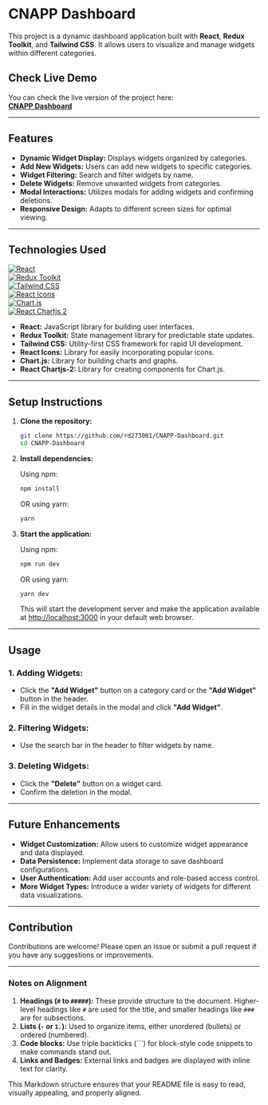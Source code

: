 
# CNAPP Dashboard

This project is a dynamic dashboard application built with **React**, **Redux Toolkit**, and **Tailwind CSS**. It allows users to visualize and manage widgets within different categories.

## Check Live Demo

You can check the live version of the project here:  
[**CNAPP Dashboard**](https://cnapp-dashboard1.netlify.app/)

---

## Features

- **Dynamic Widget Display:** Displays widgets organized by categories.
- **Add New Widgets:** Users can add new widgets to specific categories.
- **Widget Filtering:** Search and filter widgets by name.
- **Delete Widgets:** Remove unwanted widgets from categories.
- **Modal Interactions:** Utilizes modals for adding widgets and confirming deletions.
- **Responsive Design:** Adapts to different screen sizes for optimal viewing.

---

## Technologies Used

[![React](https://img.shields.io/badge/React-a900ff?logo=react&logoColor=61dafb&labelColor=2e2e2e)](https://reactjs.org/)  
[![Redux Toolkit](https://img.shields.io/badge/Redux%20Toolkit-a900ff?logo=redux&labelColor=2e2e2e)](https://redux-toolkit.js.org/)  
[![Tailwind CSS](https://img.shields.io/badge/Tailwind%20CSS-a900ff?logo=tailwind-css&labelColor=2e2e2e)](https://tailwindcss.com/)  
[![React Icons](https://img.shields.io/badge/React%20Icons-a900ff?logo=react&logoColor=61dafb&labelColor=2e2e2e)](https://react-icons.github.io/react-icons/)  
[![Chart.js](https://img.shields.io/badge/Chart.js-a900ff?logo=chart.js&labelColor=2e2e2e)](https://www.chartjs.org/)  
[![React Chartjs 2](https://img.shields.io/badge/React%20Chartjs%202-a900ff?logo=react&logoColor=61dafb&labelColor=2e2e2e)](https://react-chartjs-2.js.org/)

- **React:** JavaScript library for building user interfaces.
- **Redux Toolkit:** State management library for predictable state updates.
- **Tailwind CSS:** Utility-first CSS framework for rapid UI development.
- **React Icons:** Library for easily incorporating popular icons.
- **Chart.js:** Library for building charts and graphs.
- **React Chartjs-2:** Library for creating components for Chart.js.

---

## Setup Instructions

1. **Clone the repository:**

   ```bash
   git clone https://github.com/rd273001/CNAPP-Dashboard.git
   cd CNAPP-Dashboard
   ```

2. **Install dependencies:**

   Using npm:

   ```bash
   npm install
   ```

   OR using yarn:

   ```bash
   yarn
   ```

3. **Start the application:**

   Using npm:

   ```bash
   npm run dev
   ```

   OR using yarn:

   ```bash
   yarn dev
   ```

   This will start the development server and make the application available at <http://localhost:3000> in your default web browser.

---

## Usage

### 1. Adding Widgets:

- Click the **"Add Widget"** button on a category card or the **"Add Widget"** button in the header.
- Fill in the widget details in the modal and click **"Add Widget"**.

### 2. Filtering Widgets:

- Use the search bar in the header to filter widgets by name.

### 3. Deleting Widgets:

- Click the **"Delete"** button on a widget card.
- Confirm the deletion in the modal.

---

## Future Enhancements

- **Widget Customization:** Allow users to customize widget appearance and data displayed.
- **Data Persistence:** Implement data storage to save dashboard configurations.
- **User Authentication:** Add user accounts and role-based access control.
- **More Widget Types:** Introduce a wider variety of widgets for different data visualizations.

---

## Contribution

Contributions are welcome! Please open an issue or submit a pull request if you have any suggestions or improvements.

---

### Notes on Alignment

1. **Headings (`#` to `#####`):** These provide structure to the document. Higher-level headings like `#` are used for the title, and smaller headings like `###` are for subsections.
2. **Lists (`-` or `1.`):** Used to organize items, either unordered (bullets) or ordered (numbered).
3. **Code blocks:** Use triple backticks (```) for block-style code snippets to make commands stand out.
4. **Links and Badges:** External links and badges are displayed with inline text for clarity.

This Markdown structure ensures that your README file is easy to read, visually appealing, and properly aligned.
